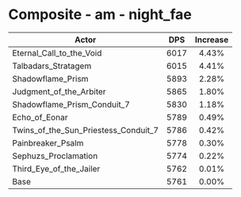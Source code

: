 # Composite - am - night_fae
| Actor | DPS | Increase |
|---|:---:|:---:|
|Eternal_Call_to_the_Void|6017|4.43%|
|Talbadars_Stratagem|6015|4.41%|
|Shadowflame_Prism|5893|2.28%|
|Judgment_of_the_Arbiter|5865|1.80%|
|Shadowflame_Prism_Conduit_7|5830|1.18%|
|Echo_of_Eonar|5789|0.49%|
|Twins_of_the_Sun_Priestess_Conduit_7|5786|0.42%|
|Painbreaker_Psalm|5778|0.30%|
|Sephuzs_Proclamation|5774|0.22%|
|Third_Eye_of_the_Jailer|5762|0.01%|
|Base|5761|0.00%|

